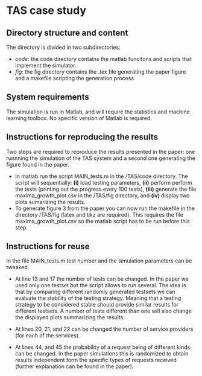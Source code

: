 # TAS case study

## Directory structure and content
The directory is divided in two subdirectories:
  * *code*: the code directory contains the matlab funcitons and scripts that implement the simulator.
  * *fig*: the fig directory contains the .tex file generating the paper figure and a makefile scripting the generation process.

## System requirements
The simulation is run in Matlab, and will require the statistics and machine learning toolbox. No specific version of Matlab is required.

## Instructions for reproducing the results
Two steps are required to reproduce the results presented in the paper: one runnning the simulation of the TAS system and a second one generating the figure found in the paper. 

 * In matlab run the script MAIN_tests.m in the /TAS/code directory. The script will sequentially: **(i)** load testing parameters, **(ii)** perform perform the tests (printing out the progress every 100 tests), **(iii)** generate the file maxima_growth_plot.csv in the /TAS/fig directory, and **(iv)** display two plots sumarizing the results.
 * To generate figure 3 from the paper you can now run the makefile in the directory /TAS/fig (latex and tikz are required). This requires the file maxima_growth_plot.csv so the matlab script has to be run before this step.

## Instructions for reuse
In the file MAIN_tests.m test number and the simulation parameters can be tweaked. 

  * At line 13 and 17 the number of tests can be changed. In the paper we used only one testset but the script allows to run several. The idea is that by comparing different randomly generated testsets we can evaluate the stability of the testing strategy.  Meaning that a testing strategy to be considered stable should provide similar results for different testsets. A number of tests different than one will also change the displayed plots summarizing the results.

  * At lines 20, 21, and 22 can be changed the number of service providers (for each of the services).

  * At lines 44, and 45 the probability of a request being of different kinds can be changed. In the paper simulations this is randomized to obtain results independent form the specific types of requests received (further explanation can be found in the paper).
